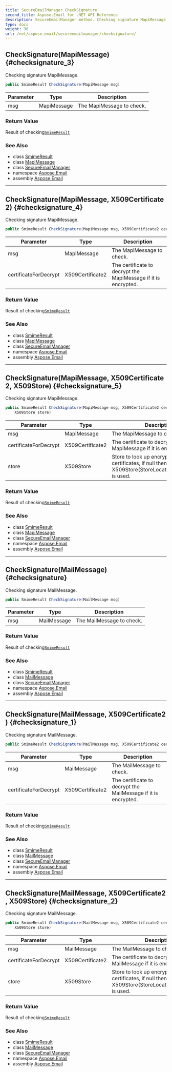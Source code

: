 ```yaml
---
title: SecureEmailManager.CheckSignature
second_title: Aspose.Email for .NET API Reference
description: SecureEmailManager method. Checking signature MapiMessage
type: docs
weight: 30
url: /net/aspose.email/secureemailmanager/checksignature/
---
```

## CheckSignature(MapiMessage) {#checksignature_3}

Checking signature MapiMessage.

```csharp
public SmimeResult CheckSignature(MapiMessage msg)
```

| Parameter | Type | Description |
| --- | --- | --- |
| msg | MapiMessage | The MapiMessage to check. |

### Return Value

Result of checking[`SmimeResult`](../../smimeresult/)

### See Also

* class [SmimeResult](../../smimeresult/)
* class [MapiMessage](../../../aspose.email.mapi/mapimessage/)
* class [SecureEmailManager](../)
* namespace [Aspose.Email](../../secureemailmanager/)
* assembly [Aspose.Email](../../../)

---

## CheckSignature(MapiMessage, X509Certificate2) {#checksignature_4}

Checking signature MapiMessage.

```csharp
public SmimeResult CheckSignature(MapiMessage msg, X509Certificate2 certificateForDecrypt)
```

| Parameter | Type | Description |
| --- | --- | --- |
| msg | MapiMessage | The MapiMessage to check. |
| certificateForDecrypt | X509Certificate2 | The certificate to decrypt the MapiMessage if it is encrypted. |

### Return Value

Result of checking[`SmimeResult`](../../smimeresult/)

### See Also

* class [SmimeResult](../../smimeresult/)
* class [MapiMessage](../../../aspose.email.mapi/mapimessage/)
* class [SecureEmailManager](../)
* namespace [Aspose.Email](../../secureemailmanager/)
* assembly [Aspose.Email](../../../)

---

## CheckSignature(MapiMessage, X509Certificate2, X509Store) {#checksignature_5}

Checking signature MapiMessage.

```csharp
public SmimeResult CheckSignature(MapiMessage msg, X509Certificate2 certificateForDecrypt, 
    X509Store store)
```

| Parameter | Type | Description |
| --- | --- | --- |
| msg | MapiMessage | The MapiMessage to check. |
| certificateForDecrypt | X509Certificate2 | The certificate to decrypt the MapiMessage if it is encrypted. |
| store | X509Store | Store to look up encryption certificates, if null then X509Store(StoreLocation.CurrentUser) is used. |

### Return Value

Result of checking[`SmimeResult`](../../smimeresult/)

### See Also

* class [SmimeResult](../../smimeresult/)
* class [MapiMessage](../../../aspose.email.mapi/mapimessage/)
* class [SecureEmailManager](../)
* namespace [Aspose.Email](../../secureemailmanager/)
* assembly [Aspose.Email](../../../)

---

## CheckSignature(MailMessage) {#checksignature}

Checking signature MailMessage.

```csharp
public SmimeResult CheckSignature(MailMessage msg)
```

| Parameter | Type | Description |
| --- | --- | --- |
| msg | MailMessage | The MailMessage to check. |

### Return Value

Result of checking[`SmimeResult`](../../smimeresult/)

### See Also

* class [SmimeResult](../../smimeresult/)
* class [MailMessage](../../mailmessage/)
* class [SecureEmailManager](../)
* namespace [Aspose.Email](../../secureemailmanager/)
* assembly [Aspose.Email](../../../)

---

## CheckSignature(MailMessage, X509Certificate2) {#checksignature_1}

Checking signature MailMessage.

```csharp
public SmimeResult CheckSignature(MailMessage msg, X509Certificate2 certificateForDecrypt)
```

| Parameter | Type | Description |
| --- | --- | --- |
| msg | MailMessage | The MailMessage to check. |
| certificateForDecrypt | X509Certificate2 | The certificate to decrypt the MailMessage if it is encrypted. |

### Return Value

Result of checking[`SmimeResult`](../../smimeresult/)

### See Also

* class [SmimeResult](../../smimeresult/)
* class [MailMessage](../../mailmessage/)
* class [SecureEmailManager](../)
* namespace [Aspose.Email](../../secureemailmanager/)
* assembly [Aspose.Email](../../../)

---

## CheckSignature(MailMessage, X509Certificate2, X509Store) {#checksignature_2}

Checking signature MailMessage.

```csharp
public SmimeResult CheckSignature(MailMessage msg, X509Certificate2 certificateForDecrypt, 
    X509Store store)
```

| Parameter | Type | Description |
| --- | --- | --- |
| msg | MailMessage | The MailMessage to check. |
| certificateForDecrypt | X509Certificate2 | The certificate to decrypt the MailMessage if it is encrypted. |
| store | X509Store | Store to look up encryption certificates, if null then X509Store(StoreLocation.CurrentUser) is used. |

### Return Value

Result of checking[`SmimeResult`](../../smimeresult/)

### See Also

* class [SmimeResult](../../smimeresult/)
* class [MailMessage](../../mailmessage/)
* class [SecureEmailManager](../)
* namespace [Aspose.Email](../../secureemailmanager/)
* assembly [Aspose.Email](../../../)


